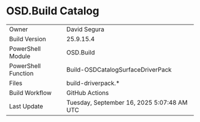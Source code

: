 ﻿# OSD.Build Catalog

| | |
|-|-|
| Owner | David Segura |
| Build Version | 25.9.15.4 |
| PowerShell Module | OSD.Build |
| PowerShell Function | Build-OSDCatalogSurfaceDriverPack |
| Files | build-driverpack.* |
| Build Workflow | GitHub Actions |
| Last Update | Tuesday, September 16, 2025 5:07:48 AM UTC |
